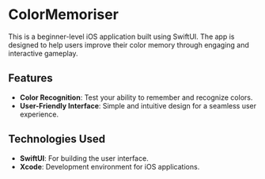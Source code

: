 # ColorMemoriser
This is a beginner-level iOS application built using SwiftUI. The app is designed to help users improve their color memory through engaging and interactive gameplay.

## Features

- **Color Recognition**: Test your ability to remember and recognize colors.
- **User-Friendly Interface**: Simple and intuitive design for a seamless user experience.

## Technologies Used

- **SwiftUI**: For building the user interface.
- **Xcode**: Development environment for iOS applications.
